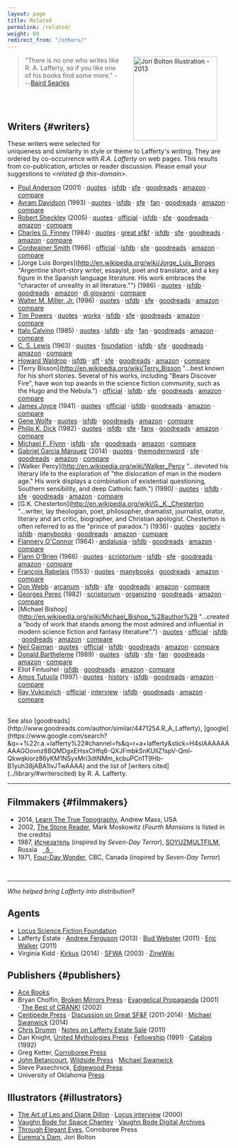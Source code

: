```yaml
---
layout: page
title: Related
permalink: /related/
weight: 60
redirect_from: "/others/"
---
```


<a href="http://joribolton.tumblr.com/post/19759288280/albert-an-illustration-for-r-a-laffertys">
  <img hspace="30" align="right" title="Jori Bolton Illustration - 2013" src="{{ site.baseurl }}/images/jori-bolton-euremas-dam.jpg" height="190">
</a>

> "There is no one who writes like R.&nbsp;A.&nbsp;Lafferty, so if you like one of his books find some more." ---[Baird Searles](http://antsofgodarequeerfish.blogspot.com/2011/08/readers-guide-to-science-fiction-on-r.html)



<br>
<br>

## Writers {#writers}

These writers were selected for uniqueness and similarity in style or theme to Lafferty's writing.  They are ordered by co-occurrence with *R.A. Lafferty* on web pages.  This results from co-publication, articles or reader discussion.  Please email your suggestions to *&lt;related&nbsp;@&nbsp;this-domain&gt;*.

  * <span class="stitle">[Poul Anderson](http://en.wikipedia.org/wiki/Poul_Anderson "...received numerous awards for his writing, including seven Hugo Awards and three Nebula Awards.")</span> (2001)
&middot; [quotes](http://en.wikiquote.org/wiki/Poul_Anderson)
&middot; [isfdb](http://www.isfdb.org/cgi-bin/ea.cgi?3)
&middot; [sfe](http://www.sf-encyclopedia.com/entry/anderson_poul)
&middot; [goodreads](http://www.goodreads.com/author/show/32278.Poul_Anderson)
&middot; [amazon](http://www.amazon.com/Poul-Anderson/e/B00456UFBO)
&middot; [compare](https://www.google.com/search?q=%22r.a.+lafferty%22+%22poul+anderson%22 "113k results")
  * <span class="stitle">[Avram Davidson](http://en.wikipedia.org/wiki/Avram_Davidson "... writer of fantasy fiction, science fiction, and crime fiction, as well as the author of many stories that do not fit into a genre niche. He won a Hugo Award and three World Fantasy Awards...")</span> (1993)
&middot; [quotes](http://en.wikiquote.org/wiki/Avram_Davidson)
&middot; [isfdb](http://www.isfdb.org/cgi-bin/ea.cgi?501)
&middot; [sfe](http://www.sf-encyclopedia.com/entry/davidson_avram)
&middot; [fan](http://www.avramdavidson.org/)
&middot; [goodreads](http://www.goodreads.com/author/show/83357.Avram_Davidson)
&middot; [amazon](http://www.amazon.com/Avram-Davidson/e/B001JS7MUS)
&middot; [compare](https://www.google.com/search?q=%22r.a.+lafferty%22+%22avram+davidson%22 "91k results")
  * <span class="stitle">[Robert Sheckley](http://en.wikipedia.org/wiki/Robert_Sheckley "...was a Hugo- and Nebula-nominated American author... his numerous quick-witted stories and novels were famously unpredictable, absurdist, and broadly comical.")</span> (2005)
&middot; [quotes](http://en.wikiquote.org/wiki/Robert_Sheckley)
&middot; [official](http://www.sheckley.com/)
&middot; [isfdb](http://www.isfdb.org/cgi-bin/ea.cgi?818)
&middot; [sfe](http://www.sf-encyclopedia.com/entry/sheckley_robert)
&middot; [goodreads](http://www.goodreads.com/author/show/8489.Robert_Sheckley)
&middot; [amazon](http://www.amazon.com/Robert-Sheckley/e/B000APB2K2)
&middot; [compare](https://www.google.com/search?q=%22r.a.+lafferty%22+%22robert+sheckley%22 "64k results")
  * <span class="stitle">[Charles G. Finney](http://en.wikipedia.org/wiki/Charles_G._Finney "...was an American fantasy novelist and newspaperman... His first novel and most famous work, The Circus of Dr. Lao, won one of the inaugural National Book Awards: the Most Original Book of 1935.")</span> (1984)
&middot; [quotes](http://en.wikiquote.org/wiki/7_Faces_of_Dr._Lao)
&middot; [great sf&f](http://greatsfandf.com/AUTHORS/CharlesGFinney.php)
&middot; [isfdb](http://www.isfdb.org/cgi-bin/ea.cgi?3792)
&middot; [sfe](http://www.sf-encyclopedia.com/entry/finney_charles_g)
&middot; [goodreads](http://www.goodreads.com/author/show/7048609.Charles_G_Finney)
&middot; [amazon](http://www.amazon.com/The-Circus-Dr-Charles-Finney/dp/4871876640)
&middot; [compare](https://www.google.com/search?q=%22r.a.+lafferty%22+%22charles+g.+finney%22 "35k results")
  * <span class="stitle">[Cordwainer Smith](http://en.wikipedia.org/wiki/Cordwainer_Smith "American author... noted East Asia scholar and expert in psychological warfare... Most of Smith's stories are set in an era starting some 14,000 years in the future...  feature strange and vivid creations...")</span> (1966)
&middot; [official](http://www.cordwainer-smith.com/)
&middot; [isfdb](http://www.isfdb.org/cgi-bin/ea.cgi?101)
&middot; [sfe](http://www.sf-encyclopedia.com/entry/smith_cordwainer)
&middot; [goodreads](http://www.goodreads.com/author/show/11390.Cordwainer_Smith)
&middot; [amazon](http://www.amazon.com/Cordwainer-Smith/e/B000APBV9Y)
&middot; [compare](https://www.google.com/search?q=%22r.a.+lafferty%22+%22cordwainer+smith%22 "34k results")
  * <span class="stitle">[Jorge Luis Borges](http://en.wikipedia.org/wiki/Jorge_Luis_Borges "Argentine short-story writer, essayist, poet and translator, and a key figure in the Spanish language literature. His work embraces the "character of unreality in all literature."")</span> (1986)
&middot; [quotes](http://en.wikiquote.org/wiki/Jorge_Luis_Borges)
&middot; [isfdb](http://www.isfdb.org/cgi-bin/ea.cgi?Jorge%20Luis%20Borges)
&middot; [goodreads](http://www.goodreads.com/author/show/500.Jorge_Luis_Borges)
&middot; [amazon](http://www.amazon.com/Jorge-Luis-Borges/e/B000APW7C4)
&middot; [di giovanni](http://www.digiovanni.co.uk/borges.htm)
&middot; [compare](https://www.google.com/search?q=%22r.a.+lafferty%22+%22jorge+luis+borges%22 "33k results")
  * <span class="stitle">[Walter M. Miller, Jr.](http://en.wikipedia.org/wiki/Walter_M._Miller,_Jr. "...was an American science fiction writer... primarily known for A Canticle for Leibowitz, the only novel he published in his lifetime. Prior to its publication he was a prolific writer of short stories.")</span> (1996)
&middot; [quotes](http://en.wikiquote.org/wiki/Walter_M._Miller,_Jr.)
&middot; [isfdb](http://www.isfdb.org/cgi-bin/ea.cgi?41)
&middot; [sfe](http://sf-encyclopedia.com/entry/miller_walter_m)
&middot; [goodreads](http://www.goodreads.com/author/show/6025722.Walter_M_Miller_Jr_)
&middot; [amazon](http://www.amazon.com/Walter-M.-Miller-Jr./e/B001IGWZ0S)
&middot; [compare](https://www.google.com/search?q=%22r.a.+lafferty%22+%22walter+m.+miller%22 "30k results")
  * <span class="stitle">[Tim Powers](http://en.wikipedia.org/wiki/Tim_Powers "... won the World Fantasy Award twice ...he uses actual, documented historical events featuring famous people, but shows another view of them in which occult or supernatural factors heavily influence the motivations and actions of the characters.") </span>
&middot; [quotes](http://en.wikiquote.org/wiki/Tim_Powers)
&middot; [works](http://www.theworksoftimpowers.com/)
&middot; [isfdb](http://www.isfdb.org/cgi-bin/ea.cgi?5056)
&middot; [sfe](http://www.sf-encyclopedia.com/entry/powers_tim)
&middot; [goodreads](http://www.goodreads.com/author/show/8835.Tim_Powers)
&middot; [amazon](http://www.amazon.com/Tim-Powers/e/B000APYVZ0)
&middot; [compare](https://www.google.com/search?q=%22r.a.+lafferty%22+%22tim+powers%22 "30k results")
  * <span class="stitle">[Italo Calvino](http://en.wikipedia.org/wiki/Italo_Calvino "...was an Italian journalist and writer of short stories and novels... best known works include the Our Ancestors trilogy ...  the Cosmicomics collection of short stories ...")</span> (1985)
&middot; [quotes](http://en.wikiquote.org/wiki/Italo_Calvino)
&middot; [isfdb](http://www.isfdb.org/cgi-bin/ea.cgi?2367)
&middot; [sfe](http://www.sf-encyclopedia.com/entry/calvino_italo)
&middot; [fan](http://www.italo-calvino.com/)
&middot; [goodreads](http://www.goodreads.com/author/show/155517.Italo_Calvino)
&middot; [amazon](http://www.amazon.com/Italo-Calvino/e/B000APTNLC)
&middot; [compare](https://www.google.com/search?q=%22r.a.+lafferty%22+%22italo+calvino%22 "29k results")
  * <span class="stitle">[C. S. Lewis](http://en.wikipedia.org/wiki/C._S._Lewis "...was a novelist, poet, academic, medievalist, literary critic, essayist, lay theologian, and Christian apologist... known... for his fictional work, especially The Screwtape Letters, The Chronicles of Narnia, and The Space Trilogy...")</span> (1963)
&middot; [quotes](http://en.wikiquote.org/wiki/C._S._Lewis)
&middot; [foundation](http://www.cslewis.org/)
&middot; [isfdb](http://www.isfdb.org/cgi-bin/ea.cgi?301)
&middot; [sfe](http://www.sf-encyclopedia.com/entry/lewis_c_s)
&middot; [goodreads](http://www.goodreads.com/author/show/1069006.C_S_Lewis)
&middot; [amazon](http://www.amazon.com/C.-S.-Lewis/e/B000APXBPG)
&middot; [compare](https://www.google.com/search?q=%22r.a.+lafferty%22+%22c.s.+lewis%22 "26k results")
  * <span class="stitle">[Howard Waldrop](http://en.wikipedia.org/wiki/Howard_Waldrop "...stories combine elements such as alternate history, American popular culture, the American South, old movies (and character actors), classical mythology, and rock 'n' roll music.")</span>
&middot; [isfdb](http://www.isfdb.org/cgi-bin/ea.cgi?Howard%20Waldrop)
&middot; [sff](https://www.sff.net/people/waldrop/)
&middot; [sfe](http://www.sf-encyclopedia.com/entry/waldrop_howard)
&middot; [goodreads](http://www.goodreads.com/author/show/113942.Howard_Waldrop)
&middot; [amazon](http://www.amazon.com/Howard-Waldrop/e/B001HCYYMA)
&middot; [compare](https://www.google.com/search?q=%22r.a.+lafferty%22+%22howard+waldrop%22 "26k results")
  * <span class="stitle">[Terry Bisson](http://en.wikipedia.org/wiki/Terry_Bisson "...best known for his short stories. Several of his works, including "Bears Discover Fire", have won top awards in the science fiction community, such as the Hugo and the Nebula.")</span>
&middot; [official](http://www.terrybisson.com/)
&middot; [isfdb](http://www.isfdb.org/cgi-bin/ea.cgi?Terry%20Bisson)
&middot; [sfe](http://www.sf-encyclopedia.com/entry/bisson_terry)
&middot; [goodreads](http://www.goodreads.com/author/show/73422.Terry_Bisson)
&middot; [amazon](http://www.amazon.com/Terry-Bisson/e/B000AQ7052)
&middot; [compare](https://www.google.com/search?q=%22r.a.+lafferty%22+%22terry+bisson%22 "26k results")
  * <span class="stitle">[James Joyce](http://en.wikipedia.org/wiki/James_Joyce "...was an Irish novelist and poet, considered to be one of the most influential writers in the modernist avant-garde of the early 20th century. Joyce is best known for Ulysses")</span> (1941)
&middot; [quotes](http://en.wikiquote.org/wiki/James_Joyce)
&middot; [official](http://jamesjoyce.ie/)
&middot; [isfdb](http://www.isfdb.org/cgi-bin/ea.cgi?113840)
&middot; [goodreads](http://www.goodreads.com/author/show/5144.James_Joyce)
&middot; [amazon](http://www.amazon.com/James-Joyce/e/B000AQ0JHI)
&middot; [compare](https://www.google.com/search?q=%22r.a.+lafferty%22+%22james+joyce%22 "23k results")
  * <span class="stitle">[Gene Wolfe](http://en.wikipedia.org/wiki/Gene_Wolfe "...noted for his dense, allusive prose as well as the strong influence of his Catholic faith. He is a prolific short-story writer and novelist and has won many science fiction and fantasy literary awards.")</span>
&middot; [quotes](http://en.wikiquote.org/wiki/Gene_Wolfe)
&middot; [isfdb](http://www.isfdb.org/cgi-bin/ea.cgi?171)
&middot; [goodreads](http://www.goodreads.com/author/show/23069.Gene_Wolfe)
&middot; [amazon](http://www.amazon.com/Gene-Wolfe/e/B000APBL0I)
&middot; [compare](https://www.google.com/search?q=%22r.a.+lafferty%22+%22gene+wolfe%22 "21k results")
  * <span class="stitle">[Philip K. Dick](http://en.wikipedia.org/wiki/Philip_K._Dick "...explored sociological, political and metaphysical themes in novels dominated by monopolistic corporations, authoritarian governments, and altered states")</span> (1982)
&middot; [quotes](http://en.wikiquote.org/wiki/Philip_K._Dick)
&middot; [isfdb](http://www.isfdb.org/cgi-bin/ea.cgi?23)
&middot; [sfe](http://www.sf-encyclopedia.com/entry/dick_philip_k)
&middot; [fans](http://www.philipkdickfans.com/)
&middot; [goodreads](http://www.goodreads.com/author/show/4764.Philip_K_Dick)
&middot; [amazon](http://www.amazon.com/Philip-K.-Dick/e/B00BRTKOEA)
&middot; [compare](https://www.google.com/search?q=%22r.a.+lafferty%22+%22philip+k.+dick%22 "19k results")
  * <span class="stitle">[Michael F. Flynn](http://en.wikipedia.org/wiki/Michael_F._Flynn "...an American statistician and science fiction author. Nearly all of Flynn's work falls under the category of hard science fiction...")</span>
&middot; [isfdb](http://www.isfdb.org/cgi-bin/ea.cgi?78)
&middot; [sfe](http://www.sf-encyclopedia.com/entry/flynn_michael_f)
&middot; [goodreads](http://www.goodreads.com/author/show/126502.Michael_Flynn)
&middot; [amazon](http://www.amazon.com/Michael-Flynn/e/B000APBAJA)
&middot; [compare](https://www.google.com/search?q=%22r.a.+lafferty%22+%22michael+flynn%22 "18k results")
  * <span class="stitle">[Gabriel García Márquez](http://en.wikipedia.org/wiki/Gabriel_Garc%C3%ADa_M%C3%A1rquez "...was a Colombian novelist, short-story writer, screenwriter and journalist... Considered one of the most significant authors of the 20th century, he was awarded the 1972 Neustadt International Prize for Literature and the 1982 Nobel Prize in Literature.")</span> (2014)
&middot; [quotes](http://en.wikiquote.org/wiki/Gabriel_Garc%C3%ADa_M%C3%A1rquez)
&middot; [themodernword](http://www.themodernword.com/gabo/)
&middot; [sfe](http://sf-encyclopedia.uk/fe.php?nm=garcia_marquez_gabriel)
&middot; [goodreads](http://www.goodreads.com/author/show/13450.Gabriel_Garc_a_M_rquez)
&middot; [amazon](http://www.amazon.com/Gabriel-Garcia-Marquez/e/B000AQ1JWC)
&middot; [compare](https://www.google.com/search?q=%22r.a.+lafferty%22+%22garcia+marquez%22 "15k results")
  * <span class="stitle">[Walker Percy](http://en.wikipedia.org/wiki/Walker_Percy "...devoted his literary life to the exploration of "the dislocation of man in the modern age." His work displays a combination of existential questioning, Southern sensibility, and deep Catholic faith.")</span> (1990)
&middot; [quotes](http://en.wikiquote.org/wiki/Walker_Percy)
&middot; [isfdb](http://www.isfdb.org/cgi-bin/ea.cgi?4988)
&middot; [sfe](http://www.sf-encyclopedia.com/entry/percy_f_walker)
&middot; [goodreads](http://www.goodreads.com/author/show/337.Walker_Percy)
&middot; [amazon](http://www.amazon.com/Walker-Percy/e/B000APVFL8)
&middot; [compare](https://www.google.com/search?q=%22r.a.+lafferty%22+%22walker+percy%22 "13k results")
  * <span class="stitle">[G.K. Chesterton](http://en.wikipedia.org/wiki/G._K._Chesterton "...writer, lay theologian, poet, philosopher, dramatist, journalist, orator, literary and art critic, biographer, and Christian apologist. Chesterton is often referred to as the "prince of paradox.")</span> (1936)
&middot; [quotes](http://en.wikiquote.org/wiki/G._K._Chesterton)
&middot; [society](http://www.chesterton.org/)
&middot; [isfdb](http://www.isfdb.org/cgi-bin/ea.cgi?2044)
&middot; [manybooks](http://manybooks.net/authors/chestert.html)
&middot; [goodreads](https://www.goodreads.com/author/show/7014283.G_K_Chesterton)
&middot; [amazon](http://www.amazon.com/G.K.-Chesterton/e/B000APF848)
&middot; [compare](https://www.google.com/search?q=%22r.a.+lafferty%22+%22g.k.+chesterton%22 "13k results")
  * <span class="stitle">[Flannery O'Connor](http://en.wikipedia.org/wiki/Flannery_O%27Connor "...writer who often wrote in a Southern Gothic style and relied heavily on regional settings and grotesque characters... reflected her own Roman Catholic faith, and frequently examined questions of morality and ethics.")</span> (1964)
&middot; [andalusia](http://development.andalusiafarm.org/)
&middot; [isfdb](http://www.isfdb.org/cgi-bin/ea.cgi?11633)
&middot; [goodreads](http://www.goodreads.com/author/show/22694.Flannery_O_Connor)
&middot; [amazon](http://www.amazon.com/Flannery-OConnor/e/B000APYI6W)
&middot; [compare](https://www.google.com/search?q=%22r.a.+lafferty%22+%22flannery+o'connor%22 "10k results")
  * <span class="stitle">[Flann O'Brien](http://en.wikipedia.org/wiki/Brian_O%27Nolan "Irish novelist, playwright and satirist, considered a major figure in twentieth century Irish literature... bizarre humour and modernist metafiction.")</span> (1966)
&middot; [quotes](http://en.wikiquote.org/wiki/Brian_O%27Nolan)
&middot; [scriptorium](http://www.themodernword.com/scriptorium/obrien.html)
&middot; [isfdb](http://www.isfdb.org/cgi-bin/ea.cgi?5056)
&middot; [sfe](http://www.sf-encyclopedia.com/entry/obrien_flann)
&middot; [goodreads](http://www.goodreads.com/author/show/15248.Flann_O_Brien)
&middot; [amazon](http://www.amazon.com/Flann-OBrien/e/B001H6GK50)
&middot; [compare](https://www.google.com/search?q=%22r.a.+lafferty%22+%22flann+o'brien%22 "10k results")
  * <span class="stitle">[François Rabelais](http://en.wikipedia.org/wiki/Fran%C3%A7ois_Rabelais "...was a major French Renaissance writer, doctor, Renaissance humanist, monk and Greek scholar. He has historically been regarded as a writer of fantasy, satire, the grotesque, bawdy jokes and songs.")</span> (1553)
&middot; [quotes](http://en.wikiquote.org/wiki/Fran%C3%A7ois_Rabelais)
&middot; [manybooks](http://manybooks.net/authors/rabelais.html)
&middot; [goodreads](http://www.goodreads.com/author/show/11029.Fran_ois_Rabelais)
&middot; [amazon](http://www.amazon.com/s/ref=dp_byline_sr_book_1?ie=UTF8&field-author=Fran%C3%A7ois+Rabelais&search-alias=books&text=Fran%C3%A7ois+Rabelais&sort=relevancerank)
&middot; [compare](https://www.google.com/search?q=%22r.a.+lafferty%22+%22rabelais%22 "9k results")
  * <span class="stitle">[Don Webb](http://en.wikipedia.org/wiki/Don_Webb_%28writer%29 "American science fiction and mystery writer, and former High Priest of the Temple of Set.")</span>
&middot; [arcanum](http://www.revolutionsf.com/article.php?id=1110)
&middot; [isfdb](http://www.isfdb.org/cgi-bin/ea.cgi?1177)
&middot; [sfe](http://sf-encyclopedia.com/entry/webb_don)
&middot; [goodreads](http://www.goodreads.com/author/show/7601.Don_Webb)
&middot; [amazon](http://www.amazon.com/Don-Webb/e/B000APUMN0)
&middot; [compare](https://www.google.com/search?q=%22r.a.+lafferty%22+%22don+webb%22 "8k results")
  * <span class="stitle">[Georges Perec](http://en.wikipedia.org/wiki/Georges_Perec "French novelist, filmmaker, documentalist and essayist... his novels and essays abound with experimental word play, lists and attempts at classification... Perec is noted for his constrained writing...")</span> (1982) 
&middot; [scriptorium](http://www.themodernword.com/scriptorium/perec.html)
&middot; [organizing](http://www.huffingtonpost.com/2014/10/17/bookshelf-organize_n_5978192.html)
&middot; [goodreads](http://www.goodreads.com/author/show/15923.Georges_Perec)
&middot; [amazon](http://www.amazon.com/Georges-Perec/e/B000APSLFG)
&middot; [compare](https://www.google.com/search?q=%22r.a.+lafferty%22+%22georges+perec%22 "8k results")
  * <span class="stitle">[Michael Bishop](http://en.wikipedia.org/wiki/Michael_Bishop_%28author%29 "...created a "body of work that stands among the most admired and influential in modern science fiction and fantasy literature".")</span>
&middot; [quotes](http://en.wikiquote.org/wiki/Michael_Bishop)
&middot; [official](http://www.sondheimguide.com/bishop/bishop.htm)
&middot; [isfdb](http://www.isfdb.org/cgi-bin/ea.cgi?75)
&middot; [goodreads](http://www.goodreads.com/author/show/2844917.Michael_Bishop) 
&middot; [amazon](http://www.amazon.com/Michael-Bishop/e/B000AP7TLS) 
&middot; [compare](https://www.google.com/search?q=%22r.a.+lafferty%22+%22michael+bishop%22 "7k results")
  * <span class="stitle">[Neil Gaiman](http://en.wikipedia.org/wiki/Neil_Gaiman "English author of short fiction, novels, comic books, graphic novels, audio theatre and films ... won numerous awards, including the Hugo, Nebula, and Bram Stoker awards")</span>
&middot; [quotes](http://en.wikiquote.org/wiki/Neil_Gaiman)
&middot; [official](http://www.neilgaiman.com/)
&middot; [isfdb](http://www.isfdb.org/cgi-bin/ea.cgi?Neil%20Gaiman)
&middot; [goodreads](http://www.goodreads.com/author/show/1221698.Neil_Gaiman)
&middot; [amazon](http://www.amazon.com/Neil-Gaiman/e/B000AQ01G2)
&middot; [compare](https://www.google.com/search?q=%22r.a.+lafferty%22+%22neil+gaiman%22 "6k results")
  * <span class="stitle">[Donald Bartheleme](http://en.wikipedia.org/wiki/Donald_Barthelme " American author known for his playful, postmodernist style of short fiction.")</span> (1989)
&middot; [quotes](http://en.wikiquote.org/wiki/Donald_Barthelme)
&middot; [isfdb](http://www.isfdb.org/cgi-bin/ea.cgi?1543)
&middot; [sfe](http://www.sf-encyclopedia.com/entry/barthelme_donald)
&middot; [fan](http://www.jessamyn.com/barth/)
&middot; [goodreads](http://www.goodreads.com/author/show/24425.Donald_Barthelme)
&middot; [amazon](http://www.amazon.com/Donald-Barthelme/e/B000APYHKO)
&middot; [compare](https://www.google.com/search?q=%22r.a.+lafferty%22+%22donald+barthelme%22 "6k results")
  * <span class="stitle">Eliot Fintushel</span>
&middot; [isfdb](http://www.isfdb.org/cgi-bin/ea.cgi?Eliot_Fintushel)
&middot; [goodreads](http://www.goodreads.com/author/show/166115.Eliot_Fintushel)
&middot; [amazon](http://www.amazon.com/s?ie=UTF8&page=1&rh=n%3A283155%2Cp_27%3AEliot%20Fintushel)
&middot; [compare](https://www.google.com/search?q=%22r.a.+lafferty%22+%22eliot+fintushel%22 "5k results")
  * <span class="stitle">[Amos Tutuola](http://en.wikipedia.org/wiki/Amos_Tutuola "...was a Nigerian writer famous for his books based in part on Yoruba folk-tales.")</span> (1997)
&middot; [quotes](http://freduagyeman.blogspot.com/2013/06/quotes-quotes-from-amos-tutuolas-palm.html)
&middot; [history](http://weirdfictionreview.com/2013/01/amos-tutuola-an-interview-with-yinka-tutuola-by-jeff-vandermeer/)
&middot; [isfdb](http://www.isfdb.org/cgi-bin/ea.cgi?19919)
&middot; [goodreads](http://www.goodreads.com/author/show/32265.Amos_Tutuola)
&middot; [amazon](http://www.amazon.com/Amos-Tutuola/e/B001HCXEXU)
&middot; [compare](https://www.google.com/search?q=%22r.a.+lafferty%22+%22amos+tutuola%22 "4k results")
  * <span class="stitle">[Ray Vukcevich](http://en.wikipedia.org/wiki/Ray_Vukcevich "...a writer of fantasy and literary fiction. His loopy, sometimes surreal stories have been compared to the works of R. A. Lafferty, George Saunders, and David Sedaris.")</span>
&middot; [official](http://www.rayvuk.com/)
&middot; [interview](http://smallbeerpress.com/authors/2009/07/20/ray-vukcevich-interview/)
&middot; [isfdb](http://www.isfdb.org/cgi-bin/ea.cgi?Ray_Vukcevich)
&middot; [goodreads](https://www.goodreads.com/author/show/466971.Ray_Vukcevich)
&middot; [amazon](http://www.amazon.com/s?ie=UTF8&page=1&rh=n%3A283155%2Cp_27%3ARay%20Vukcevich)
&middot; [compare](https://www.google.com/search?q=%22r.a.+lafferty%22+%22ray+vukcevich%22 "2k results")


<br>
See also [goodreads](http://www.goodreads.com/author/similar/4471254.R_A_Lafferty), 
[google](https://www.google.com/search?&q=+%22r.a.+lafferty%22#channel=fs&q=r+a+lafferty&stick=H4sIAAAAAAAAAGOovnz8BQMDgxEHsxCHfq6-QXJFmbkSnKUllZ1spV-Qml-Qkwqkiorz86yKM1NSyxMri3dtNMm_kcbuPCn1T9Hb-B1yuh38jABA1lvJTwAAAA)
and the list of [writers cited](../library/#writerscited) by R. A. Lafferty.

<br>

--------------

## Filmmakers {#filmmakers}

* 2014, [Learn The True Topography](http://laffertydoc.blogspot.com/), Andrew Mass, USA
* 2002, [The Stone Reader](http://neglectedbooks.com/?page_id=81), Mark Moskowitz (*Fourth Mansions* is listed in the credits)
* 1987, [Исчезатель](http://youtube.com/watch?v=YvrlbtOTPBc "Ischezatel") (inspired by *Seven-Day Terror*), [SOYUZMULTFILM](http://animator.ru/db/?p=show_film&fid=3323), Russia &nbsp; [&nbsp; &delta; &nbsp;](http://animator.ru/db/?ver=eng&p=show_film&fid=3323)
* 1971, [Four-Day Wonder](http://forums.abebooks.co.uk/discussions/AbeBookscouk_BookSleuth/Science_Fiction/Disappearer/abesleuthuk/81.1?redirCnt=1&nav=messages&mobile=y), CBC, Canada (inspired by *Seven-Day Terror*)

<br>

--------------

*Who helped bring Lafferty into distribution*?

## Agents

* [Locus Science Fiction Foundation](http://www.lsff.net/about-2/meet-lsff-board-members/) 
* Lafferty Estate 
&middot; [Andrew Ferguson](http://ralafferty.tumblr.com/post/55382042501/49-the-six-fingers-of-time) (2013) 
&middot; [Bud Webster](http://www.blackgate.com/2011/05/29/estate-your-business-please/) (2011)
&middot; [Eric Walker](http://www.sffworld.com/forums/showthread.php?30366-R-A-Lafferty-Rights-Available) (2011)
* Virginia Kidd
&middot; [Kirkus](https://www.kirkusreviews.com/features/clients-agent-virginia-kidd/) (2014) 
&middot; [SFWA](http://www.sfwa.org/archive/news/kidd.htm) (2003) 
&middot; [ZineWiki](http://zinewiki.com/Virginia_Kidd)

## Publishers {#publishers}

* [Ace Books](http://en.wikipedia.org/wiki/Ace_Books)
* Bryan Cholfin, [Broken Mirrors Press](http://www.isfdb.org/cgi-bin/publisher.cgi?788) &middot; [Evangelical Propaganda](https://web.archive.org/web/20011025123836/http://home.earthlink.net/~cranked/the_lafferty_page.htm) (2001) &middot;&nbsp;[The&nbsp;Best&nbsp;of&nbsp;CRANK!](http://www.avclub.com/review/bryan-cholfin-editor-ithe-best-of-cranki-6177)&nbsp;(2002)
* [Centipede Press](http://www.centipedepress.com/sf/manmademodels.html) 
&middot; [Discussion on Great SF&F](http://greatsfandf.com/forums/viewtopic.php?f=3&t=217&st=0&sk=t&sd=a) (2011-2014)
&middot; [Michael Swanwick](http://floggingbabel.blogspot.com/2014/01/a-few-words-about-most-wonderful-writer.html) (2014)
* [Chris Drumm](http://www.isfdb.org/cgi-bin/publisher.cgi?938) &middot; [Notes on Lafferty Estate Sale](http://cdrumm.blogspot.com/2011/03/new-directions-lafferty-developments.html) (2011)
* Dan Knight, [United Mythologies Press](http://www.isfdb.org/cgi-bin/publisher.cgi?454) 
&middot; [Fellowship](http://hieronymopolis.wordpress.com/2012/03/11/dan-knights-introduction-to-the-first-issue-of-his-short-lived-extremely-scarce-and-very-awesome-magazine-in-tribute-to-r-a-lafferty-the-boomer-flats-gazette/) (1991)
&middot; [Catalog](/archive/ump-usenet.txt) (1992)
* Greg Ketter, [Corroboree Press](http://www.isfdb.org/cgi-bin/publisher.cgi?1544)
* [John Betancourt](https://www.sfsite.com/10b/jb138.htm), [Wildside Press](http://www.isfdb.org/cgi-bin/publisher.cgi?140) &middot; [Michael Swanwick](http://www.michaelswanwick.com/auth/squalidansw.html)
* Steve Pasechnick, [Edgewood Press](http://www.isfdb.org/cgi-bin/pl.cgi?18567)
* University of Oklahoma [Press](http://en.wikipedia.org/wiki/University_of_Oklahoma_Press)

## Illustrators {#illustrators}
  * [The Art of Leo and Diane Dillon](http://leo-and-diane-dillon.blogspot.com/search/label/R.A.%20Lafferty) &middot; [Locus interview](http://www.locusmag.com/2000/Issues/04/Dillons.html) (2000)
  * [Vaughn Bode for Space Chantey](http://thegoldenagesite.blogspot.com/2012/05/vaughn-bode-space-chantey-by-r.html) &middot; [Vaughn Bode Digital Archives](http://www.junkwaffel.com/)
  * [Through Elegant Eyes](http://www.mulle-kybernetik.com/RAL/elegant.html), Corroboree Press
  * [Eurema's Dam](http://joribolton.tumblr.com/post/19759288280/albert-an-illustration-for-r-a-laffertys), Jori Bolton

